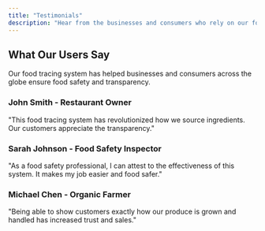 ```yaml
---
title: "Testimonials"
description: "Hear from the businesses and consumers who rely on our food tracing system"
---
```


## What Our Users Say

Our food tracing system has helped businesses and consumers across the globe ensure food safety and transparency.

### John Smith - Restaurant Owner

"This food tracing system has revolutionized how we source ingredients. Our customers appreciate the transparency."

### Sarah Johnson - Food Safety Inspector

"As a food safety professional, I can attest to the effectiveness of this system. It makes my job easier and food safer."

### Michael Chen - Organic Farmer

"Being able to show customers exactly how our produce is grown and handled has increased trust and sales."